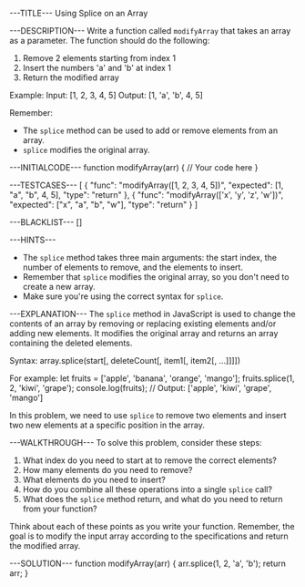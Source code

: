 ---TITLE---
Using Splice on an Array

---DESCRIPTION---
Write a function called `modifyArray` that takes an array as a parameter. The function should do the following:
1. Remove 2 elements starting from index 1
2. Insert the numbers 'a' and 'b' at index 1
3. Return the modified array

Example:
Input: [1, 2, 3, 4, 5]
Output: [1, 'a', 'b', 4, 5]

Remember:
- The `splice` method can be used to add or remove elements from an array.
- `splice` modifies the original array.

---INITIALCODE---
function modifyArray(arr) {
  // Your code here
}

---TESTCASES---
[
  { "func": "modifyArray([1, 2, 3, 4, 5])", "expected": [1, "a", "b", 4, 5], "type": "return" },
  { "func": "modifyArray(['x', 'y', 'z', 'w'])", "expected": ["x", "a", "b", "w"], "type": "return" }
]

---BLACKLIST---
[]

---HINTS---
- The `splice` method takes three main arguments: the start index, the number of elements to remove, and the elements to insert.
- Remember that `splice` modifies the original array, so you don't need to create a new array.
- Make sure you're using the correct syntax for `splice`.

---EXPLANATION---
The `splice` method in JavaScript is used to change the contents of an array by removing or replacing existing elements and/or adding new elements. It modifies the original array and returns an array containing the deleted elements.

Syntax: array.splice(start[, deleteCount[, item1[, item2[, ...]]]])

For example:
let fruits = ['apple', 'banana', 'orange', 'mango'];
fruits.splice(1, 2, 'kiwi', 'grape');
console.log(fruits); // Output: ['apple', 'kiwi', 'grape', 'mango']

In this problem, we need to use `splice` to remove two elements and insert two new elements at a specific position in the array.

---WALKTHROUGH---
To solve this problem, consider these steps:

1. What index do you need to start at to remove the correct elements?
2. How many elements do you need to remove?
3. What elements do you need to insert?
4. How do you combine all these operations into a single `splice` call?
5. What does the `splice` method return, and what do you need to return from your function?

Think about each of these points as you write your function. Remember, the goal is to modify the input array according to the specifications and return the modified array.

---SOLUTION---
function modifyArray(arr) {
  arr.splice(1, 2, 'a', 'b');
  return arr;
}
